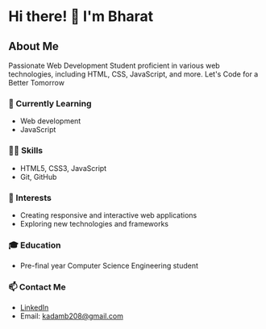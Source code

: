 # Hi there! 👋 I'm Bharat

## About Me

Passionate Web Development Student proficient in various web technologies, including HTML, CSS, JavaScript, and more.
 Let's Code for a Better Tomorrow

### 🔭 Currently Learning
- Web development
- JavaScript

### 🧑‍💻 Skills
- HTML5, CSS3, JavaScript
- Git, GitHub

### 🌱 Interests
- Creating responsive and interactive web applications
- Exploring new technologies and frameworks

### 🎓 Education
- Pre-final year Computer Science Engineering student

### 📫 Contact Me
- [LinkedIn](https://www.linkedin.com/in/bharat-kadam-044aa6247/)
- Email: kadamb208@gmail.com

